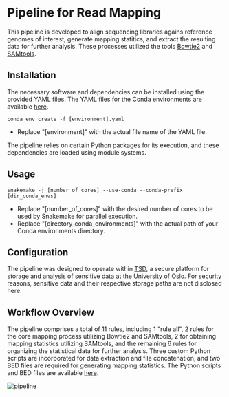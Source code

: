 # Pipeline for Read Mapping

This pipeline is developed to align sequencing libraries agains reference genomes of interest, generate mapping statitics, and extract the resulting data for further analysis. These processes utilized the tools [Bowtie2](https://github.com/BenLangmead/bowtie2) and [SAMtools](https://github.com/samtools/samtools). 


## Installation

The necessary software and dependencies can be installed using the provided YAML files. The YAML files for the Conda environments are available [here](https://github.com/Rounge-lab/Identification-of-pks-positive-bacterial-genomes-in-CRCbiome/tree/main/pineline3/envs).
```
conda env create -f [environment].yaml
```
- Replace "[environment]" with the actual file name of the YAML file.

The pipeline relies on certain Python packages for its execution, and these dependencies are loaded using module systems.


## Usage

```
snakemake -j [number_of_cores] --use-conda --conda-prefix [dir_conda_envs]
```
- Replace "[number_of_cores]" with the desired number of cores to be used by Snakemake for parallel execution.
- Replace "[directory_conda_environments]" with the actual path of your Conda environments directory.


## Configuration

The pipeline was designed to operate within [TSD](https://www.uio.no/english/services/it/research/sensitive-data/index.html), a secure platform for storage and analysis of sensitive data at the University of Oslo. For security reasons, sensitive data and their respective storage paths are not disclosed here. 


## Workflow Overview

The pipeline comprises a total of 11 rules, including 1 "rule all", 2 rules for the core mapping process utilizing Bowtie2 and SAMtools, 2 for obtaining mapping statistics utilizing SAMtools, and the remaining 6 rules for organizing the statistical data for further analysis. Three custom Python scripts are incorporated for data extraction and file concatenation, and two BED files are required for generating mapping statistics. The Python scripts and BED files are available [here](https://github.com/Rounge-lab/Identification-of-pks-positive-bacterial-genomes-in-CRCbiome/tree/main/pineline3/scripts).

![pipeline](https://github.com/Rounge-lab/Identification-of-pks-positive-bacterial-genomes-in-CRCbiome/blob/main/figures/pipeline3.png)
